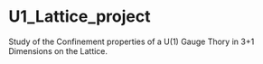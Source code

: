# U1_Lattice_project
Study of the Confinement properties of a U(1) Gauge Thory in 3+1 Dimensions on the Lattice.
